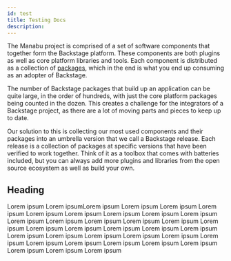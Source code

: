 ```yaml
---
id: test
title: Testing Docs
description:
---
```


The Manabu project is comprised of a set of software components that together
form the Backstage platform. These components are both plugins as well as core
platform libraries and tools. Each component is distributed as a collection of
[packages](<https://en.wikipedia.org/wiki/Npm_(software)>), which in the end is
what you end up consuming as an adopter of Backstage.

The number of Backstage packages that build up an application can be quite
large, in the order of hundreds, with just the core platform packages being
counted in the dozen. This creates a challenge for the integrators of a
Backstage project, as there are a lot of moving parts and pieces to keep up to
date.

Our solution to this is collecting our most used components and their packages
into an umbrella version that we call a Backstage release. Each release is a
collection of packages at specific versions that have been verified to work
together. Think of it as a toolbox that comes with batteries included, but you
can always add more plugins and libraries from the open source ecosystem as well
as build your own.

## Heading

Lorem ipsum Lorem ipsumLorem ipsum Lorem ipsum Lorem ipsum Lorem ipsum Lorem ipsum Lorem ipsum
Lorem ipsum Lorem ipsum Lorem ipsum Lorem ipsum Lorem ipsum Lorem ipsum Lorem ipsum Lorem ipsum
Lorem ipsum Lorem ipsum Lorem ipsum Lorem ipsum Lorem ipsum Lorem ipsum Lorem ipsum Lorem ipsum
Lorem ipsum Lorem ipsum Lorem ipsum Lorem ipsum Lorem ipsum Lorem ipsum Lorem ipsum Lorem ipsum
Lorem ipsum Lorem ipsum Lorem ipsum Lorem ipsum
